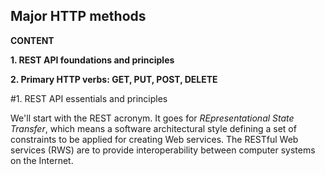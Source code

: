 ## Major HTTP methods

**CONTENT**

**1. REST API foundations and principles**

**2. Primary HTTP verbs: GET, PUT, POST, DELETE**


#1. REST API essentials and principles

We'll start with the REST acronym. It goes for *REpresentational State Transfer*, which means a software architectural style defining a set of constraints to be applied for creating Web services. The RESTful Web services (RWS) are to provide interoperability between computer systems on the Internet. 

